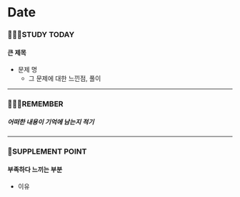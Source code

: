 # Date

### 👨🏼‍🏫STUDY TODAY

#### 큰 제목

- 문제 명
  - 그 문제에 대한 느낀점, 풀이

---

### 💆🏼‍♂️REMEMBER

##### 어떠한 내용이 기억에 남는지 적기

---

### 💫SUPPLEMENT POINT

#### 부족하다 느끼는 부분

- 이유

